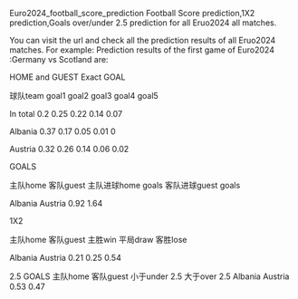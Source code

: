Euro2024_football_score_prediction
Football Score prediction,1X2 prediction,Goals over/under 2.5 prediction for all Eruo2024 all matches.

You can visit the url and check all the prediction results of all Eruo2024 matches.
For example: Prediction results of the first game of Euro2024 :Germany vs Scotland are:

HOME and GUEST Exact GOAL

球队team	goal1	goal2	goal3	goal4	goal5

In total	0.2	0.25	0.22	0.14	0.07

Albania	0.37	0.17	0.05	0.01	0

Austria	0.32	0.26	0.14	0.06	0.02


GOALS

主队home	客队guest	主队进球home goals	客队进球guest goals

Albania	Austria	0.92	1.64




1X2

主队home	客队guest	主胜win	平局draw	客胜lose

Albania	Austria	0.21	0.25	0.54



2.5 GOALS
主队home	客队guest	小于under 2.5	大于over 2.5
Albania	Austria	0.53	0.47


